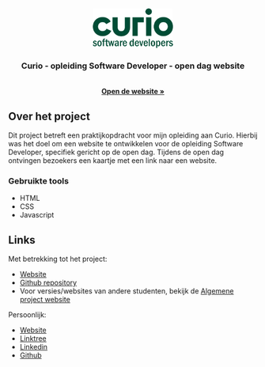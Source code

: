 <a name="readme-top"></a>

<!-- Project logo -->
<br />
<div align="center">
  <a href="https://github.com/aarondeklerk/Curio-SoftwareDeveloper-Opendag-Website">
    <img src="images/Curio-SoftwareDevelopers-Logo.png" alt="Logo" height="80">
  </a>

<h3 align="center">Curio - opleiding Software Developer - open dag website</h3>

  <p align="center">
    <br />
    <a href="https://aarondeklerk.github.io/Curio-SoftwareDeveloper-Opendag-Website/" target="_blank"><strong>Open de website »</strong></a>
  </p>
</div>

<!-- Over het project -->

## Over het project

Dit project betreft een praktijkopdracht voor mijn opleiding aan Curio. Hierbij was het doel om een website te ontwikkelen voor de opleiding Software Developer, specifiek gericht op de open dag. Tijdens de open dag ontvingen bezoekers een kaartje met een link naar een website.

<p align="right"><a href="#readme-top"></a></p>

### Gebruikte tools

- HTML
- CSS
- Javascript

<!-- Contact -->

## Links

Met betrekking tot het project:
- <a href="https://aarondeklerk.github.io/Curio-SoftwareDeveloper-Opendag-Website/" target="_blank">Website</a>
- <a href="https://github.com/aarondeklerk/Curio-SoftwareDeveloper-Opendag-Website" target="_blank">Github repository</a>
- Voor versies/websites van andere studenten, bekijk de <a href="https://info.curio.codes/" target="_blank">Algemene project website</a>

Persoonlijk:
- <a href="https://www.aarondeklerk.nl" target="_blank">Website</a>
- <a href="https://www.aarondeklerk.nl/linktree" target="_blank">Linktree</a>
- <a href="https://www.linkedin.com/in/aaron-de-klerk/" target="_blank">Linkedin</a>
- <a href="https://github.com/aarondeklerk/" target="_blank">Github</a>

